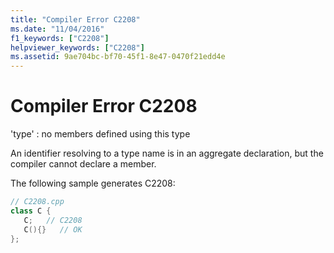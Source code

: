 ```yaml
---
title: "Compiler Error C2208"
ms.date: "11/04/2016"
f1_keywords: ["C2208"]
helpviewer_keywords: ["C2208"]
ms.assetid: 9ae704bc-bf70-45f1-8e47-0470f21edd4e
---
```

# Compiler Error C2208

'type' : no members defined using this type

An identifier resolving to a type name is in an aggregate declaration, but the compiler cannot declare a member.

The following sample generates C2208:

```cpp
// C2208.cpp
class C {
   C;   // C2208
   C(){}   // OK
};
```
